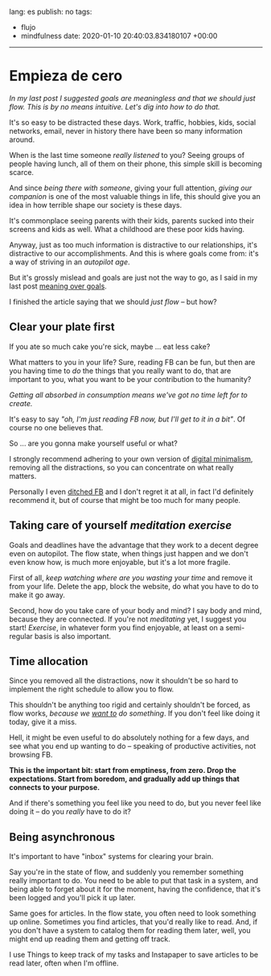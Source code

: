 lang: es
publish: no
tags:
- flujo
- mindfulness
date: 2020-01-10 20:40:03.834180107 +00:00

---


# Empieza de cero

_In my last post I suggested goals are meaningless and that we should just flow. This is by no means intuitive. Let's dig into how to do that._

It's so easy to be distracted these days. Work, traffic, hobbies, kids, social networks, email, never in history there have been so many information around.

When is the last time someone _really listened_ to you? Seeing groups of people having lunch, all of them on their phone, this simple skill is becoming scarce.

And since _being there with someone_, giving your full attention, _giving our companion_ is one of the most valuable things in life, this should give you an idea in how terrible shape our society is these days.

It's commonplace seeing parents with their kids, parents sucked into their screens and kids as well. What a childhood are these poor kids having.

Anyway, just as too much information is distractive to our relationships, it's distractive to our accomplishments. And this is where goals come from: it's a way of striving in an _autopilot age_.

But it's grossly mislead and goals are just not the way to go, as I said in my last post [meaning over goals](/posts/meaning-over-goals).

I finished the article saying that we should _just flow_ – but how?

## Clear your plate first

If you ate so much cake you're sick, maybe ... eat less cake?

What matters to you in your life? Sure, reading FB can be fun, but then are you having time to _do_ the things that you really want to do, that are important to you, what you want to be your contribution to the humanity?

_Getting all absorbed in consumption means we've got no time left for to create._

It's easy to say _"oh, I'm just reading FB now, but I'll get to it in a bit"_. Of course no one believes that.

So ... are you gonna make yourself useful or what?

I strongly recommend adhering to your own version of [digital minimalism](/posts/digital-minimalism), removing all the distractions, so you can concentrate on what really matters.

Personally I even [ditched FB](/posts/bye-bye-facebook) and I don't regret it at all, in fact I'd definitely recommend it, but of course that might be too much for many people.

## Taking care of yourself <i class="hashtag">meditation</i> <i class="hashtag">exercise</i>

Goals and deadlines have the advantage that they work to a decent degree even on autopilot. The flow state, when things just happen and we don't even know how, is much more enjoyable, but it's a lot more fragile.

First of all, _keep watching where are you wasting your time_ and remove it from your life. Delete the app, block the website, do what you have to do to make it go away.

Second, how do you take care of your body and mind? I say body and mind, because they are connected. If you're not _meditating_ yet, I suggest you start! _Exercise_, in whatever form you find enjoyable, at least on a semi-regular basis is also important.

## Time allocation

Since you removed all the distractions, now it shouldn't be so hard to implement the right schedule to allow you to flow.

This shouldn't be anything too rigid and certainly shouldn't be forced, as flow works, _because we <u>want to</u> do something_. If you don't feel like doing it today, give it a miss.

Hell, it might be even useful to do absolutely nothing for a few days, and see what you end up wanting to do – speaking of productive activities, not browsing FB.

**This is the important bit: start from emptiness, from zero. Drop the expectations. Start from boredom, and gradually add up things that connects to your purpose.**

And if there's something you feel like you need to do, but you never feel like doing it – do you _really_ have to do it?

## Being asynchronous

It's important to have "inbox" systems for clearing your brain.

Say you're in the state of flow, and suddenly you remember something really important to do. You need to be able to put that task in a system, and being able to forget about it for the moment, having the confidence, that it's been logged and you'll pick it up later.

Same goes for articles. In the flow state, you often need to look something up online. Sometimes you find articles, that you'd really like to read. And, if you don't have a system to catalog them for reading them later, well, you might end up reading them and getting off track.

I use Things to keep track of my tasks and Instapaper to save articles to be read later, often when I'm offline.
